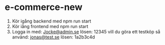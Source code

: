 # e-commerce-new

1. Kör igång backend med npm run start
2. Kör iång frontend med npm run start
3. Logga in med: Jocke@admin.se lösen: 12345
vill du göra ett testköp så använd:
jonas@test.se
lösen: 1a2b3c4d

